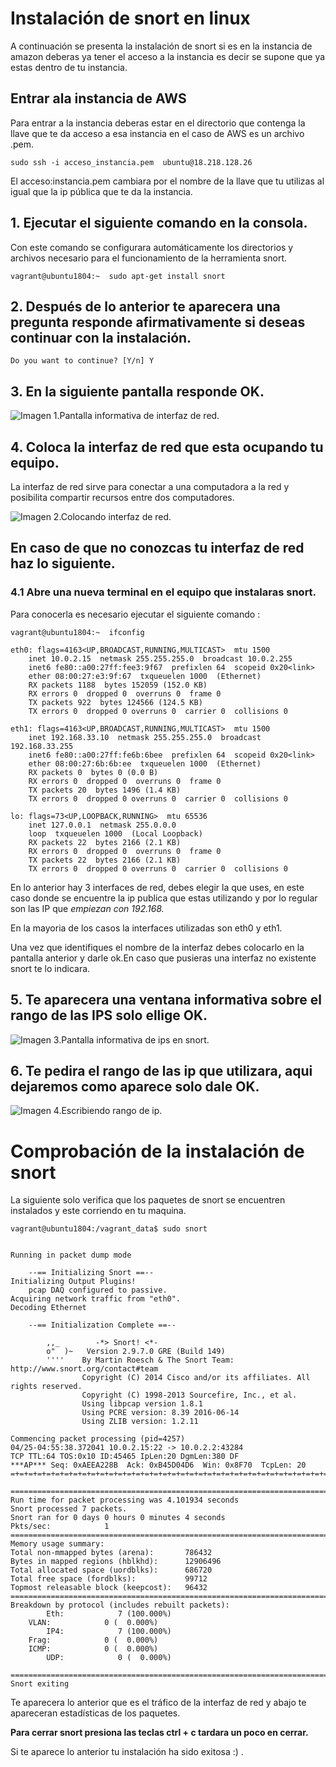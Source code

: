 # Instalación de snort en linux

A continuación se presenta la instalación de snort si es en la instancia de amazon deberas ya tener el acceso a la instancia es decir se supone que ya estas dentro de tu instancia.

## Entrar ala instancia de AWS

Para entrar a la instancia deberas estar en el directorio que contenga la  llave que te da acceso a esa instancia en el caso de AWS es un archivo .pem.

    sudo ssh -i acceso_instancia.pem  ubuntu@18.218.128.26

El acceso:instancia.pem cambiara por el nombre de la llave que tu utilizas al igual que la ip pública que te da la instancia.


## 1. Ejecutar el siguiente comando en la consola.

Con este comando se configurara automáticamente los directorios y archivos necesario para el funcionamiento de la herramienta snort.


    vagrant@ubuntu1804:~  sudo apt-get install snort 


## 2. Después de lo anterior te aparecera una pregunta responde afirmativamente si deseas continuar con la instalación.

    Do you want to continue? [Y/n] Y

## 3. En la siguiente pantalla responde OK.

![ Imagen 1.Pantalla informativa de interfaz de red. ](./imagenes/2.jpg) 

## 4. Coloca la interfaz de red que esta ocupando tu equipo.

 La interfaz de red  sirve para conectar a una computadora a la red y posibilita compartir recursos entre dos computadores.


![ Imagen 2.Colocando interfaz de red. ](./imagenes/4.jpg) 

## En caso de que no conozcas tu interfaz de red haz lo siguiente.


### 4.1 Abre una nueva terminal en el equipo que instalaras snort.

Para conocerla es necesario ejecutar el siguiente comando :

    vagrant@ubuntu1804:~  ifconfig

    eth0: flags=4163<UP,BROADCAST,RUNNING,MULTICAST>  mtu 1500
        inet 10.0.2.15  netmask 255.255.255.0  broadcast 10.0.2.255
        inet6 fe80::a00:27ff:fee3:9f67  prefixlen 64  scopeid 0x20<link>
        ether 08:00:27:e3:9f:67  txqueuelen 1000  (Ethernet)
        RX packets 1188  bytes 152059 (152.0 KB)
        RX errors 0  dropped 0  overruns 0  frame 0
        TX packets 922  bytes 124566 (124.5 KB)
        TX errors 0  dropped 0 overruns 0  carrier 0  collisions 0

    eth1: flags=4163<UP,BROADCAST,RUNNING,MULTICAST>  mtu 1500
        inet 192.168.33.10  netmask 255.255.255.0  broadcast 192.168.33.255
        inet6 fe80::a00:27ff:fe6b:6bee  prefixlen 64  scopeid 0x20<link>
        ether 08:00:27:6b:6b:ee  txqueuelen 1000  (Ethernet)
        RX packets 0  bytes 0 (0.0 B)
        RX errors 0  dropped 0  overruns 0  frame 0
        TX packets 20  bytes 1496 (1.4 KB)
        TX errors 0  dropped 0 overruns 0  carrier 0  collisions 0

    lo: flags=73<UP,LOOPBACK,RUNNING>  mtu 65536
        inet 127.0.0.1  netmask 255.0.0.0
        loop  txqueuelen 1000  (Local Loopback)
        RX packets 22  bytes 2166 (2.1 KB)
        RX errors 0  dropped 0  overruns 0  frame 0
        TX packets 22  bytes 2166 (2.1 KB)
        TX errors 0  dropped 0 overruns 0  carrier 0  collisions 0

En lo anterior hay 3 interfaces de red, debes elegir la que uses, en este caso donde se encuentre la ip publica que estas utilizando y por lo regular son las IP que _empiezan con 192.168._

En la mayoria de los casos la interfaces utilizadas son eth0 y eth1.

Una vez que identifiques el nombre de la interfaz debes colocarlo en la pantalla anterior y darle ok.En caso que pusieras una interfaz no existente snort te lo indicara.


## 5. Te aparecera una ventana informativa sobre el rango de las IPS solo ellige OK.

![ Imagen 3.Pantalla informativa de ips en snort. ](./imagenes/5.jpg) 

## 6. Te pedira el rango de las ip que utilizara, aqui dejaremos como aparece solo dale OK.

![ Imagen 4.Escribiendo rango de ip.](./imagenes/6.jpg) 


# Comprobación de la instalación de snort

La siguiente solo verifica que los paquetes de snort se encuentren instalados y este corriendo en tu maquina.

    vagrant@ubuntu1804:/vagrant_data$ sudo snort


    Running in packet dump mode

        --== Initializing Snort ==--
    Initializing Output Plugins!
        pcap DAQ configured to passive.
    Acquiring network traffic from "eth0".
    Decoding Ethernet

        --== Initialization Complete ==--

            ,,_        -*> Snort! <*-
            o"  )~   Version 2.9.7.0 GRE (Build 149)
            ''''    By Martin Roesch & The Snort Team: http://www.snort.org/contact#team
                    Copyright (C) 2014 Cisco and/or its affiliates. All rights reserved.
                    Copyright (C) 1998-2013 Sourcefire, Inc., et al.
                    Using libpcap version 1.8.1
                    Using PCRE version: 8.39 2016-06-14
                    Using ZLIB version: 1.2.11

    Commencing packet processing (pid=4257)
    04/25-04:55:38.372041 10.0.2.15:22 -> 10.0.2.2:43284
    TCP TTL:64 TOS:0x10 ID:45465 IpLen:20 DgmLen:380 DF
    ***AP*** Seq: 0xAEEA228B  Ack: 0xB45D04D6  Win: 0x8F70  TcpLen: 20
    =+=+=+=+=+=+=+=+=+=+=+=+=+=+=+=+=+=+=+=+=+=+=+=+=+=+=+=+=+=+=+=+=+=+=+=+=+

    ===============================================================================
    Run time for packet processing was 4.101934 seconds
    Snort processed 7 packets.
    Snort ran for 0 days 0 hours 0 minutes 4 seconds
    Pkts/sec:            1
    ===============================================================================
    Memory usage summary:
    Total non-mmapped bytes (arena):       786432
    Bytes in mapped regions (hblkhd):      12906496
    Total allocated space (uordblks):      686720
    Total free space (fordblks):           99712
    Topmost releasable block (keepcost):   96432
    ===============================================================================
    Breakdown by protocol (includes rebuilt packets):
            Eth:            7 (100.000%)
        VLAN:            0 (  0.000%)
            IP4:            7 (100.000%)
        Frag:            0 (  0.000%)
        ICMP:            0 (  0.000%)
            UDP:            0 (  0.000%)

    ===============================================================================
    Snort exiting

Te aparecera lo anterior que es el tráfico de la interfaz de red  y abajo te apareceran estadísticas de los paquetes.

__Para cerrar snort presiona las teclas ctrl + c tardara un poco en cerrar.__

Si te aparece lo anterior tu instalación ha sido exitosa :) .
